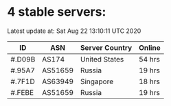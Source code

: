 # 4 stable servers:

Latest update at: Sat Aug 22 13:10:11 UTC 2020

| ID | ASN | Server Country | Online |
| -- | --- | -------------- | ------ |
| #.D09B | AS174 | United States | 54 hrs |
| #.95A7 | AS51659 | Russia | 19 hrs |
| #.7F1D | AS63949 | Singapore | 18 hrs |
| #.FEBE | AS51659 | Russia | 19 hrs |

